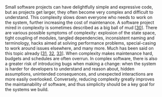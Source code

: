 
Small software projects can have delightfully simple and expressive code, but as projects get
larger, they often become very complex and difficult to understand. This complexity slows down
everyone who needs to work on the system, further increasing the cost of maintenance. A software
project mired in complexity is sometimes described as a big ball of mud
[[30](ch01.html#Foote1997ti)]. There are various possible symptoms of complexity: explosion of the state space, tight coupling of
modules, tangled dependencies, inconsistent naming and terminology, hacks aimed at solving
performance problems, special-casing to work around issues elsewhere, and many more.
Much has been said on this topic already
[[31](ch01.html#Brooks1995wu),
[32](ch01.html#MoseleyHo10rPt5),
[33](ch01.html#Hickey2011up)]. When complexity makes maintenance hard, budgets and schedules are often overrun. In complex
software, there is also a greater risk of introducing bugs when making a change: when the system is
harder for developers to understand and reason about, hidden assumptions, unintended consequences,
and unexpected interactions are more easily overlooked. Conversely, reducing complexity greatly
improves the maintainability of software, and thus simplicity should be a key goal for the systems
we build.